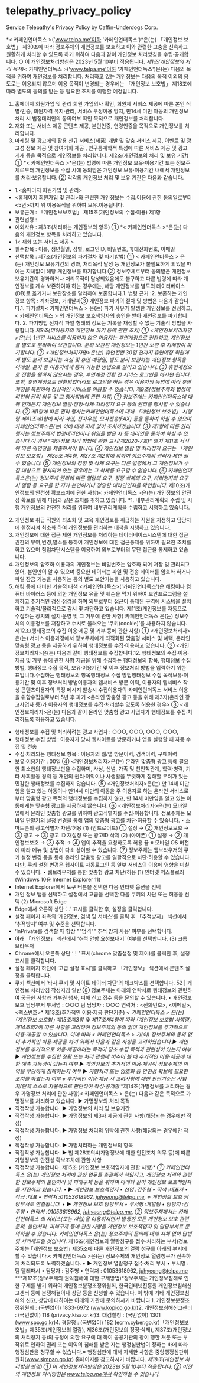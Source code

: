 # telepathy_privacy_policy
Service Telepathy's Privacy Policy by Caffin-Underdogs Corp.

*< 카페인언더독스 >('www.telpa.me'이하 '카페인언더독스')*은(는) 「개인정보 보호법」 제30조에 따라 정보주체의 개인정보를 보호하고 이와 관련한 고충을 신속하고 원활하게 처리할 수 있도록 하기 위하여 다음과 같이 개인정보 처리방침을 수립·공개합니다.
○ 이 개인정보처리방침은 2023년 5월 10부터 적용됩니다.
*제1조(개인정보의 처리 목적)*< 카페인언더독스 >('www.telpa.me'이하 '카페인언더독스')은(는) 다음의 목적을 위하여 개인정보를 처리합니다. 처리하고 있는 개인정보는 다음의 목적 이외의 용도로는 이용되지 않으며 이용 목적이 변경되는 경우에는 「개인정보 보호법」 제18조에 따라 별도의 동의를 받는 등 필요한 조치를 이행할 예정입니다.
1. 홈페이지 회원가입 및 관리
회원 가입의사 확인, 회원제 서비스 제공에 따른 본인 식별·인증, 회원자격 유지·관리, 서비스 부정이용 방지, 만14세 미만 아동의 개인정보 처리 시 법정대리인의 동의여부 확인 목적으로 개인정보를 처리합니다.
2. 재화 또는 서비스 제공
콘텐츠 제공, 본인인증, 연령인증을 목적으로 개인정보를 처리합니다.
3. 마케팅 및 광고에의 활용
신규 서비스(제품) 개발 및 맞춤 서비스 제공, 이벤트 및 광고성 정보 제공 및 참여기회 제공 , 인구통계학적 특성에 따른 서비스 제공 및 광고 게재 등을 목적으로 개인정보를 처리합니다.
제2조(개인정보의 처리 및 보유 기간)
① *< 카페인언더독스 >*은(는) 법령에 따른 개인정보 보유·이용기간 또는 정보주체로부터 개인정보를 수집 시에 동의받은 개인정보 보유·이용기간 내에서 개인정보를 처리·보유합니다.
② 각각의 개인정보 처리 및 보유 기간은 다음과 같습니다.
* 1.<홈페이지 회원가입 및 관리>
* <홈페이지 회원가입 및 관리>와 관련한 개인정보는 수집.이용에 관한 동의일로부터<5년>까지 위 이용목적을 위하여 보유.이용됩니다.
* 보유근거 : 「개인정보보호법」 제15조(개인정보의 수집·이용) 제1항
* 관련법령 :
* 예외사유 :
제3조(처리하는 개인정보의 항목)
① *< 카페인언더독스 >*은(는) 다음의 개인정보 항목을 처리하고 있습니다.
* 1< 재화 또는 서비스 제공 >
* 필수항목 : 이름, 생년월일, 성별, 로그인ID, 비밀번호, 휴대전화번호, 이메일
* 선택항목 :
제7조(개인정보의 파기절차 및 파기방법)
① < 카페인언더독스 > 은(는) 개인정보 보유기간의 경과, 처리목적 달성 등 개인정보가 불필요하게 되었을 때에는 지체없이 해당 개인정보를 파기합니다.② 정보주체로부터 동의받은 개인정보 보유기간이 경과하거나 처리목적이 달성되었음에도 불구하고 다른 법령에 따라 개인정보를 계속 보존하여야 하는 경우에는, 해당 개인정보를 별도의 데이터베이스(DB)로 옮기거나 보관장소를 달리하여 보존합니다.1. 법령 근거 :2. 보존하는 개인정보 항목 : 계좌정보, 거래날짜③ 개인정보 파기의 절차 및 방법은 다음과 같습니다.1. 파기절차< 카페인언더독스 > 은(는) 파기 사유가 발생한 개인정보를 선정하고, < 카페인언더독스 > 의 개인정보 보호책임자의 승인을 받아 개인정보를 파기합니다. 2. 파기방법 전자적 파일 형태의 정보는 기록을 재생할 수 없는 기술적 방법을 사용합니다
*제8조(미이용자의 개인정보 파기 등에 관한 조치)
① <개인정보처리자명>은(는) 1년간 서비스를 이용하지 않은 이용자는 휴면계정으로 전환하고, 개인정보를 별도로 분리하여 보관합니다. 분리 보관된 개인정보는 1년간 보관 후 지체없이 파기합니다. ② <개인정보처리자명>은(는) 휴먼전환 30일 전까지 휴면예정 회원에게 별도 분리 보관되는 사실 및 휴면 예정일, 별도 분리 보관하는 개인정보 항목을 이메일, 문자 등 이용자에게 통지 가능한 방법으로 알리고 있습니다. ③ 휴면계정으로 전환을 원하지 않으시는 경우, 휴면계정 전환 전 서비스 로그인을 하시면 됩니다. 또한, 휴면계정으로 전환되었더라도 로그인을 하는 경우 이용자의 동의에 따라 휴면계정을 복원하여 정상적인 서비스를 이용할 수 있습니다.
제9조(정보주체와 법정대리인의 권리·의무 및 그 행사방법에 관한 사항)
① 정보주체는 카페인언더독스에 대해 언제든지 개인정보 열람·정정·삭제·처리정지 요구 등의 권리를 행사할 수 있습니다. ② 제1항에 따른 권리 행사는카페인언더독스에 대해 「개인정보 보호법」 시행령 제41조제1항에 따라 서면, 전자우편, 모사전송(FAX) 등을 통하여 하실 수 있으며 카페인언더독스은(는) 이에 대해 지체 없이 조치하겠습니다. ③ 제1항에 따른 권리 행사는 정보주체의 법정대리인이나 위임을 받은 자 등 대리인을 통하여 하실 수 있습니다.이 경우 “개인정보 처리 방법에 관한 고시(제2020-7호)” 별지 제11호 서식에 따른 위임장을 제출하셔야 합니다. ④ 개인정보 열람 및 처리정지 요구는 「개인정보 보호법」 제35조 제4항, 제37조 제2항에 의하여 정보주체의 권리가 제한 될 수 있습니다. ⑤ 개인정보의 정정 및 삭제 요구는 다른 법령에서 그 개인정보가 수집 대상으로 명시되어 있는 경우에는 그 삭제를 요구할 수 없습니다. ⑥ 카페인언더독스은(는) 정보주체 권리에 따른 열람의 요구, 정정·삭제의 요구, 처리정지의 요구 시 열람 등 요구를 한 자가 본인이거나 정당한 대리인인지를 확인합니다.*
제10조(개인정보의 안전성 확보조치에 관한 사항)< 카페인언더독스 >은(는) 개인정보의 안전성 확보를 위해 다음과 같은 조치를 취하고 있습니다.
*1. 내부관리계획의 수립 및 시행 개인정보의 안전한 처리를 위하여 내부관리계획을 수립하고 시행하고 있습니다.
2. 개인정보 취급 직원의 최소화 및 교육 개인정보를 취급하는 직원을 지정하고 담당자에 한정시켜 최소화 하여 개인정보를 관리하는 대책을 시행하고 있습니다.
3. 개인정보에 대한 접근 제한 개인정보를 처리하는 데이터베이스시스템에 대한 접근권한의 부여,변경,말소를 통하여 개인정보에 대한 접근통제를 위하여 필요한 조치를 하고 있으며 침입차단시스템을 이용하여 외부로부터의 무단 접근을 통제하고 있습니다.
4. 개인정보의 암호화 이용자의 개인정보는 비밀번호는 암호화 되어 저장 및 관리되고 있어, 본인만이 알 수 있으며 중요한 데이터는 파일 및 전송 데이터를 암호화 하거나 파일 잠금 기능을 사용하는 등의 별도 보안기능을 사용하고 있습니다.
5. 해킹 등에 대비한 기술적 대책 <카페인언더독스>('카페인언더독스')은 해킹이나 컴퓨터 바이러스 등에 의한 개인정보 유출 및 훼손을 막기 위하여 보안프로그램을 설치하고 주기적인 갱신·점검을 하며 외부로부터 접근이 통제된 구역에 시스템을 설치하고 기술적/물리적으로 감시 및 차단하고 있습니다.
제11조(개인정보를 자동으로 수집하는 장치의 설치·운영 및 그 거부에 관한 사항)
카페인언더독스 은(는) 정보주체의 이용정보를 저장하고 수시로 불러오는 ‘쿠키(cookie)’를 사용하지 않습니다.
제12조(행태정보의 수집·이용·제공 및 거부 등에 관한 사항)
① <개인정보처리자>은(는) 서비스 이용과정에서 정보주체에게 최적화된 맞춤형 서비스 및 혜택, 온라인 맞춤형 광고 등을 제공하기 위하여 행태정보를 수집·이용하고 있습니다. ② <개인정보처리자>은(는) 다음과 같이 행태정보를 수집합니다.12. 행태정보의 수집·이용·제공 및 거부 등에 관한 사항 제공을 위해 수집하는 행태정보의 항목, 행태정보 수집 방법, 행태정보 수집 목적, 보유·이용기간 및 이후 정보처리 방법을 입력하기 위한 표입니다.수집하는 행태정보의 항목행태정보 수집 방법행태정보 수집 목적보유·이용기간 및 이후 정보처리 방법이용자의 앱서비스 방문 이력, 이용자의 앱서비스 작성 콘텐츠이용자의 특정 메시지 발송시 수집이용자의 카페인언더독스 서비스 이용을 위함수집일로부터 5년 후 파기 <온라인 맞춤형 광고 등을 위해 제3자(온라인 광고사업자 등)가 이용자의 행태정보를 수집·처리할수 있도록 허용한 경우>
③ <개인정보처리자>은(는) 다음과 같이 온라인 맞춤형 광고 사업자가 행태정보를 수집·처리하도록 허용하고 있습니다.
* 행태정보를 수집 및 처리하려는 광고 사업자 : ○○○, ○○○, ○○○, ○○○,
* 행태정보 수집 방법 : 이용자가 당사 웹사이트를 방문하거나 앱을 실행할 때 자동 수집 및 전송
* 수집·처리되는 행태정보 항목 : 이용자의 웹/앱 방문이력, 검색이력, 구매이력
* 보유·이용기간 : 00일 ④ <개인정보처리자>은(는) 온라인 맞춤형 광고 등에 필요한 최소한의 행태정보만을 수집하며, 사상, 신념, 가족 및 친인척관계, 학력·병력, 기타 사회활동 경력 등 개인의 권리·이익이나 사생활을 뚜렷하게 침해할 우려가 있는 민감한 행태정보를 수집하지 않습니다.
⑤ <개인정보처리자>은(는) 만 14세 미만임을 알고 있는 아동이나 만14세 미만의 아동을 주 이용자로 하는 온라인 서비스로부터 맞춤형 광고 목적의 행태정보를 수집하지 않고, 만 14세 미만임을 알고 있는 아동에게는 맞춤형 광고를 제공하지 않습니다. ⑥ <개인정보처리자>은(는) 모바일 앱에서 온라인 맞춤형 광고를 위하여 광고식별자를 수집·이용합니다. 정보주체는 모바일 단말기의 설정 변경을 통해 앱의 맞춤형 광고를 차단·허용할 수 있습니다. ‣ 스마트폰의 광고식별자 차단/허용 (1) (안드로이드) ① 설정 → ② 개인정보보호 → ③ 광고 → ③ 광고 ID 재설정 또는 광고ID 삭제 (2) (아이폰) ① 설정 → ② 개인정보보호 → ③ 추적 → ④ 앱이 추적을 요청하도록 허용 끔 ※ 모바일 OS 버전에 따라 메뉴 및 방법이 다소 상이할 수 있습니다. ⑦ 정보주체는 웹브라우저의 쿠키 설정 변경 등을 통해 온라인 맞춤형 광고를 일괄적으로 차단·허용할 수 있습니다. 다만, 쿠키 설정 변경은 웹사이트 자동로그인 등 일부 서비스의 이용에 영향을 미칠 수 있습니다. ‣ 웹브라우저를 통한 맞춤형 광고 차단/허용 (1) 인터넷 익스플로러(Windows 10용 Internet Explorer 11)
* Internet Explorer에서 도구 버튼을 선택한 다음 인터넷 옵션을 선택
* 개인 정보 탭을 선택하고 설정에서 고급을 선택한 다음 쿠키의 차단 또는 허용을 선택 (2) Microsoft Edge
* Edge에서 오른쪽 상단 ‘…’ 표시를 클릭한 후, 설정을 클릭합니다.
* 설정 페이지 좌측의 ‘개인정보, 검색 및 서비스’를 클릭 후 「추적방지」 섹션에서 ‘추적방지’ 여부 및 수준을 선택합니다.
* ‘InPrivate를 검색할 때 항상 ""엄격"" 추적 방지 사용’ 여부를 선택합니다.
* 아래 「개인정보」 섹션에서 ‘추적 안함 요청보내기’ 여부를 선택합니다. (3) 크롬 브라우저
* Chrome에서 오른쪽 상단 ‘⋮’ 표시(chrome 맞춤설정 및 제어)를 클릭한 후, 설정 표시를 클릭합니다.
* 설정 페이지 하단에 ‘고급 설정 표시’를 클릭하고 「개인정보」 섹션에서 콘텐츠 설정을 클릭합니다.
* 쿠키 섹션에서 ‘타사 쿠키 및 사이트 데이터 차단’의 체크박스를 선택합니다. 52 | 개인정보 처리방침 작성지침 일반 ⑧ 정보주체는 아래의 연락처로 행태정보와 관련하여 궁금한 사항과 거부권 행사, 피해 신고 접수 등을 문의할 수 있습니다. ‣ 개인정보 보호 담당부서 부서명 : ○○○ 팀 담당자 : ○○○ 연락처 : <전화번호>, <이메일>, <팩스번호>*
제13조(추가적인 이용·제공 판단기준)
*< 카페인언더독스 > 은(는) ｢개인정보 보호법｣ 제15조제3항 및 제17조제4항에 따라 ｢개인정보 보호법 시행령｣ 제14조의2에 따른 사항을 고려하여 정보주체의 동의 없이 개인정보를 추가적으로 이용·제공할 수 있습니다. 이에 따라 < 카페인언더독스 > 가(이) 정보주체의 동의 없이 추가적인 이용·제공을 하기 위해서 다음과 같은 사항을 고려하였습니다.▶ 개인정보를 추가적으로 이용·제공하려는 목적이 당초 수집 목적과 관련성이 있는지 여부
▶ 개인정보를 수집한 정황 또는 처리 관행에 비추어 볼 때 추가적인 이용·제공에 대한 예측 가능성이 있는지 여부
▶ 개인정보의 추가적인 이용·제공이 정보주체의 이익을 부당하게 침해하는지 여부
▶ 가명처리 또는 암호화 등 안전성 확보에 필요한 조치를 하였는지 여부
※ 추가적인 이용·제공 시 고려사항에 대한 판단기준은 사업자/단체 스스로 자율적으로 판단하여 작성·공개함*
*제14조(가명정보를 처리하는 경우 가명정보 처리에 관한 사항)< 카페인언더독스 > 은(는) 다음과 같은 목적으로 가명정보를 처리하고 있습니다.
▶ 가명정보의 처리 목적
* 직접작성 가능합니다.
▶ 가명정보의 처리 및 보유기간
* 직접작성 가능합니다.
▶ 가명정보의 제3자 제공에 관한 사항(해당되는 경우에만 작성)
* 직접작성 가능합니다.
▶ 가명정보 처리의 위탁에 관한 사항(해당되는 경우에만 작성)
* 직접작성 가능합니다.
▶ 가명처리하는 개인정보의 항목
* 직접작성 가능합니다.
▶ 법 제28조의4(가명정보에 대한 안전조치 의무 등)에 따른 가명정보의 안전성 확보조치에 관한 사항
* 직접작성 가능합니다.
제15조 (개인정보 보호책임자에 관한 사항)*
*① 카페인언더독스 은(는) 개인정보 처리에 관한 업무를 총괄해서 책임지고, 개인정보 처리와 관련한 정보주체의 불만처리 및 피해구제 등을 위하여 아래와 같이 개인정보 보호책임자를 지정하고 있습니다. • ▶ 개인정보 보호책임자 • 성명 :김주형 • 직책 :대표자 • 직급 :대표 • 연락처 :01053618962, juhyeong@telpa.me, ※ 개인정보 보호 담당부서로 연결됩니다.
• ▶ 개인정보 보호 담당부서 • 부서명 :개발팀 • 담당자 :김주형 • 연락처 :01053618962, juhyeong@telpa.me, ② 정보주체께서는 카페인언더독스 의 서비스(또는 사업)을 이용하시면서 발생한 모든 개인정보 보호 관련 문의, 불만처리, 피해구제 등에 관한 사항을 개인정보 보호책임자 및 담당부서로 문의하실 수 있습니다. 카페인언더독스 은(는) 정보주체의 문의에 대해 지체 없이 답변 및 처리해드릴 것입니다.*
제16조(개인정보의 열람청구를 접수·처리하는 부서)정보주체는 ｢개인정보 보호법｣ 제35조에 따른 개인정보의 열람 청구를 아래의 부서에 할 수 있습니다.< 카페인언더독스 >은(는) 정보주체의 개인정보 열람청구가 신속하게 처리되도록 노력하겠습니다. • ▶ 개인정보 열람청구 접수·처리 부서 • 부서명 : 팀 텔레파시 • 담당자 : 김주형 • 연락처 : 01053618962, juhyeong@telpa.me
***제17조(정보주체의 권익침해에 대한 구제방법)*정보주체는 개인정보침해로 인한 구제를 받기 위하여 개인정보분쟁조정위원회, 한국인터넷진흥원 개인정보침해신고센터 등에 분쟁해결이나 상담 등을 신청할 수 있습니다. 이 밖에 기타 개인정보침해의 신고, 상담에 대하여는 아래의 기관에 문의하시기 바랍니다.1. 개인정보분쟁조정위원회 : (국번없이) 1833-6972 (www.kopico.go.kr)2. 개인정보침해신고센터 : (국번없이) 118 (privacy.kisa.or.kr)3. 대검찰청 : (국번없이) 1301 (www.spo.go.kr)4. 경찰청 : (국번없이) 182 (ecrm.cyber.go.kr)「개인정보보호법」제35조(개인정보의 열람), 제36조(개인정보의 정정·삭제), 제37조(개인정보의 처리정지 등)의 규정에 의한 요구에 대 하여 공공기관의 장이 행한 처분 또는 부작위로 인하여 권리 또는 이익의 침해를 받은 자는 행정심판법이 정하는 바에 따라 행정심판을 청구할 수 있습니다.※ 행정심판에 대해 자세한 사항은 중앙행정심판위원회(www.simpan.go.kr) 홈페이지를 참고하시기 바랍니다.
*제18조(개인정보 처리방침 변경)
① 이 개인정보처리방침은 2023년 5월 10부터 적용됩니다.
② 이전의 개인정보 처리방침은 www.telpa.me에서 확인하실 수 있습니다.*
